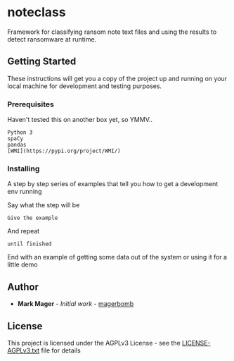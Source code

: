 # noteclass

Framework for classifying ransom note text files and using the results to detect ransomware at runtime.

## Getting Started

These instructions will get you a copy of the project up and running on your local machine for development and testing purposes.

### Prerequisites

Haven't tested this on another box yet, so YMMV..

```
Python 3
spaCy
pandas
[WMI](https://pypi.org/project/WMI/)
```

### Installing

A step by step series of examples that tell you how to get a development env running

Say what the step will be

```
Give the example
```

And repeat

```
until finished
```

End with an example of getting some data out of the system or using it for a little demo

## Author

* **Mark Mager** - *Initial work* - [magerbomb](https://twitter.com/magerbomb)

## License

This project is licensed under the AGPLv3 License - see the [LICENSE-AGPLv3.txt](LICENSE-AGPLv3.txt) file for details
